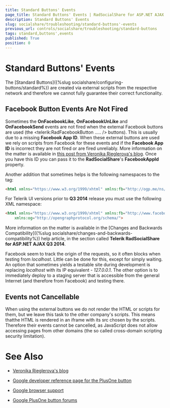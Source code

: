 ```yaml
---
title: Standard Buttons' Events
page_title: Standard Buttons' Events | RadSocialShare for ASP.NET AJAX Documentation
description: Standard Buttons' Events
slug: socialshare/troubleshooting/standard-buttons'-events
previous_url: controls/socialshare/troubleshooting/standard-buttons
tags: standard,buttons',events
published: True
position: 0
---
```


# Standard Buttons' Events



The [Standard Buttons]({%slug socialshare/configuring-buttons/standard%}) are created via external scripts from the respective network and therefore we cannot fully guarantee their correct functionality.

## Facebook Button Events Are Not Fired

Sometimes the **OnFacebookLike**, **OnFacebookUnLike** and **OnFacebookSend** events are not fired when the external Facebook buttons are used (the <telerik:RadFacebookButton ..... /> buttons). This is usually due to a missing **Facebook App ID**. When these external buttons are used we rely on scripts from Facebook for these events and if the **Facebook App ID** is incorrect they are not fired or are fired unreliably. More information on the matter is available in [this post from Veronika Rieglerova's blog](http://rieglerova.net/how-to-get-a-facebook-app-id/). Once you have this ID you can pass it to the **RadSocialShare**'s **FacebookAppId** property.



Another addition that sometimes helps is the following namespaces to the <html> tag:

````HTML
<html xmlns="https://www.w3.org/1999/xhtml" xmlns:fb="http://ogp.me/ns/fb#">
````



For Telerik UI versions prior to **Q3 2014** release you must use the following XML namespace:

````HTML
<html xmlns="https://www.w3.org/1999/xhtml" xmlns:fb="http://www.facebook.com/2008/fbml"
	xmlns:og="http://opengraphprotocol.org/schema/">
````



More information on the matter is available in the [Changes and Backwards Compatibility]({%slug socialshare/changes-and-backwards-compatibility%}) help article, in the section called **Telerik RadSocialShare for ASP.NET AJAX Q3 2014**.

Facebook seem to track the origin of the requests, so it often blocks when testing from *localhost*. Little can be done for this, except for simply waiting. An option that sometimes yields a testable site during development is replacing *localhost* with its IP equivalent - *127.0.0.1*. The other option is to immediately deploy to a staging server that is accessible from the general Internet (and therefore from Facebook) and testing there.

## Events not Cancellable

When using the external buttons we do not render the HTML or scripts for them, but we leave this task to the other company's scripts. This means thatthe HTML is rendered in an iframe with its src chosen by the scripts. Therefore their events cannot be cancelled, as JavaScript does not allow accessing pages from other domains (the so called cross-domain scripting security limitation).

# See Also

 * [Veronika Rieglerova's blog](http://rieglerova.net/)

 * [Google developer reference page for the PlusOne button](https://developers.google.com/+/plugins/+1button/)

 * [Google browser support](http://googleenterprise.blogspot.com/2011/06/our-plans-to-support-modern-browsers.html)

 * [Google PlusOne button forums](http://www.google.com/support/forum/p/Webmasters/label?lid=1f91cc0e87a8ed93)
